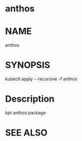 anthos
==================================================

# NAME

  anthos

# SYNOPSIS

  kubectl apply --recursive -f anthos

# Description

kpt anthos package

# SEE ALSO

